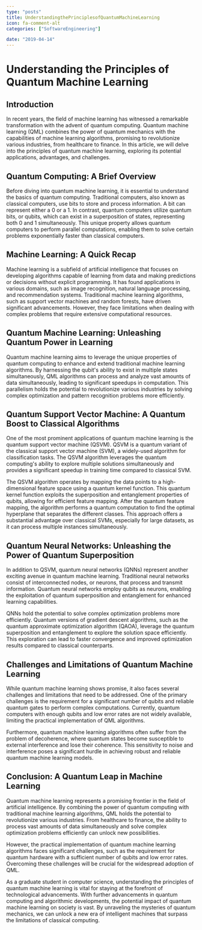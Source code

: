```yaml
---
type: "posts"
title: UnderstandingthePrinciplesofQuantumMachineLearning
icon: fa-comment-alt
categories: ["SoftwareEngineering"]

date: "2019-04-14"
---
```




# Understanding the Principles of Quantum Machine Learning

## Introduction

In recent years, the field of machine learning has witnessed a remarkable transformation with the advent of quantum computing. Quantum machine learning (QML) combines the power of quantum mechanics with the capabilities of machine learning algorithms, promising to revolutionize various industries, from healthcare to finance. In this article, we will delve into the principles of quantum machine learning, exploring its potential applications, advantages, and challenges.

## Quantum Computing: A Brief Overview

Before diving into quantum machine learning, it is essential to understand the basics of quantum computing. Traditional computers, also known as classical computers, use bits to store and process information. A bit can represent either a 0 or a 1. In contrast, quantum computers utilize quantum bits, or qubits, which can exist in a superposition of states, representing both 0 and 1 simultaneously. This unique property allows quantum computers to perform parallel computations, enabling them to solve certain problems exponentially faster than classical computers.

## Machine Learning: A Quick Recap

Machine learning is a subfield of artificial intelligence that focuses on developing algorithms capable of learning from data and making predictions or decisions without explicit programming. It has found applications in various domains, such as image recognition, natural language processing, and recommendation systems. Traditional machine learning algorithms, such as support vector machines and random forests, have driven significant advancements. However, they face limitations when dealing with complex problems that require extensive computational resources.

## Quantum Machine Learning: Unleashing Quantum Power in Learning

Quantum machine learning aims to leverage the unique properties of quantum computing to enhance and extend traditional machine learning algorithms. By harnessing the qubit's ability to exist in multiple states simultaneously, QML algorithms can process and analyze vast amounts of data simultaneously, leading to significant speedups in computation. This parallelism holds the potential to revolutionize various industries by solving complex optimization and pattern recognition problems more efficiently.

## Quantum Support Vector Machine: A Quantum Boost to Classical Algorithms

One of the most prominent applications of quantum machine learning is the quantum support vector machine (QSVM). QSVM is a quantum variant of the classical support vector machine (SVM), a widely-used algorithm for classification tasks. The QSVM algorithm leverages the quantum computing's ability to explore multiple solutions simultaneously and provides a significant speedup in training time compared to classical SVM.

The QSVM algorithm operates by mapping the data points to a high-dimensional feature space using a quantum kernel function. This quantum kernel function exploits the superposition and entanglement properties of qubits, allowing for efficient feature mapping. After the quantum feature mapping, the algorithm performs a quantum computation to find the optimal hyperplane that separates the different classes. This approach offers a substantial advantage over classical SVMs, especially for large datasets, as it can process multiple instances simultaneously.

## Quantum Neural Networks: Unleashing the Power of Quantum Superposition

In addition to QSVM, quantum neural networks (QNNs) represent another exciting avenue in quantum machine learning. Traditional neural networks consist of interconnected nodes, or neurons, that process and transmit information. Quantum neural networks employ qubits as neurons, enabling the exploitation of quantum superposition and entanglement for enhanced learning capabilities.

QNNs hold the potential to solve complex optimization problems more efficiently. Quantum versions of gradient descent algorithms, such as the quantum approximate optimization algorithm (QAOA), leverage the quantum superposition and entanglement to explore the solution space efficiently. This exploration can lead to faster convergence and improved optimization results compared to classical counterparts.

## Challenges and Limitations of Quantum Machine Learning

While quantum machine learning shows promise, it also faces several challenges and limitations that need to be addressed. One of the primary challenges is the requirement for a significant number of qubits and reliable quantum gates to perform complex computations. Currently, quantum computers with enough qubits and low error rates are not widely available, limiting the practical implementation of QML algorithms.

Furthermore, quantum machine learning algorithms often suffer from the problem of decoherence, where quantum states become susceptible to external interference and lose their coherence. This sensitivity to noise and interference poses a significant hurdle in achieving robust and reliable quantum machine learning models.

## Conclusion: A Quantum Leap in Machine Learning

Quantum machine learning represents a promising frontier in the field of artificial intelligence. By combining the power of quantum computing with traditional machine learning algorithms, QML holds the potential to revolutionize various industries. From healthcare to finance, the ability to process vast amounts of data simultaneously and solve complex optimization problems efficiently can unlock new possibilities.

However, the practical implementation of quantum machine learning algorithms faces significant challenges, such as the requirement for quantum hardware with a sufficient number of qubits and low error rates. Overcoming these challenges will be crucial for the widespread adoption of QML.

As a graduate student in computer science, understanding the principles of quantum machine learning is vital for staying at the forefront of technological advancements. With further advancements in quantum computing and algorithmic developments, the potential impact of quantum machine learning on society is vast. By unraveling the mysteries of quantum mechanics, we can unlock a new era of intelligent machines that surpass the limitations of classical computing.